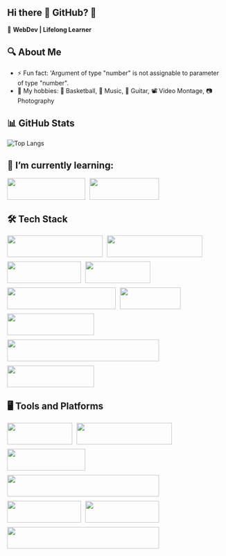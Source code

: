 ## Hi there 👋 GitHub? 🤖

🚀 **WebDev | Lifelong Learner**

## 🔍 About Me

- ⚡ Fun fact: 'Argument of type "number" is not assignable to parameter of type "number".
- 👻 My hobbies: 🏀 Basketball, 🎵 Music, 🎸 Guitar, 📽️ Video Montage, 📷 Photography

## 📊 GitHub Stats
![Top Langs](https://github-readme-stats.vercel.app/api/top-langs/?username=Adeq5&layout=compact&theme=tokyonight)

## 🌱 I’m currently learning:

<div style="display: flex; flex-wrap: wrap; gap: 10px;">
<img src="https://img.shields.io/badge/Python-3776AB?style=for-the-badge&logo=python&logoColor=white" width="180" height="50" />
<img src="https://img.shields.io/badge/React-20232A?style=for-the-badge&logo=react&logoColor=61DAFB" width="160" height="50" />
</div>

## 🛠️ Tech Stack

<div style="display: flex; flex-wrap: wrap; gap: 10px;">
<img src="https://img.shields.io/badge/JavaScript-F7DF1E?style=for-the-badge&logo=javascript&logoColor=black" width="220" height="50" />
<img src="https://img.shields.io/badge/TypeScript-007ACC?style=for-the-badge&logo=typescript&logoColor=white" width="220" height="50" />
<img src="https://img.shields.io/badge/HTML5-E34F26?style=for-the-badge&logo=html5&logoColor=white" width="170" height="50" />
<img src="https://img.shields.io/badge/CSS3-1572B6?style=for-the-badge&logo=css3&logoColor=white" width="150" height="50" />
<img src="https://img.shields.io/badge/Bootstrap-7952B3?style=for-the-badge&logo=bootstrap&logoColor=white" width="250" height="50" />
<img src="https://img.shields.io/badge/PHP-777BB4?style=for-the-badge&logo=php&logoColor=white" width="140" height="50" />
<img src="https://img.shields.io/badge/MySQL-4479A1?style=for-the-badge&logo=mysql&logoColor=white" width="200" height="50" />
<img src="https://img.shields.io/badge/Microsoft%20SQL%20Server-CC2927?style=for-the-badge&logo=microsoft-sql-server&logoColor=white" width="350" height="50" />
<img src="https://img.shields.io/badge/MongoDB-47A248?style=for-the-badge&logo=mongodb&logoColor=white" width="200" height="50" />
</div>


## 🖥️ Tools and Platforms
<div style="display: flex; flex-wrap: wrap; gap: 10px;">
<img src="https://img.shields.io/badge/Vite-646CFF?style=for-the-badge&logo=vite&logoColor=white" width="150" height="50" />
<img src="https://img.shields.io/badge/Composer-885630?style=for-the-badge&logo=composer&logoColor=white" width="220" height="50" />
<img src="https://img.shields.io/badge/XAMPP-FB7A24?style=for-the-badge&logo=xampp&logoColor=white" width="180" height="50" />
<img src="https://img.shields.io/badge/MongoDB%20Compass-47A248?style=for-the-badge&logo=mongodb&logoColor=white" width="350" height="50" />
<img src="https://img.shields.io/badge/MariaDB-003545?style=for-the-badge&logo=mariadb&logoColor=white" width="170" height="50" />
<img src="https://img.shields.io/badge/ChatGPT-00A67E?style=for-the-badge&logo=openai&logoColor=white" width="170" height="50" />
<img src="https://img.shields.io/badge/DaVinci%20Resolve-FB0000?style=for-the-badge&logo=davinci-resolve&logoColor=white" width="350" height="50" />
</div>






